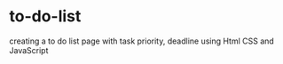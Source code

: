 # to-do-list
creating a to do list page with task priority, deadline using  Html CSS and JavaScript 
